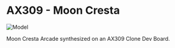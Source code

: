 # AX309 - Moon Cresta

![Model](AX309_MoonCresta.jpg)

Moon Cresta Arcade synthesized on an AX309 Clone Dev Board.
